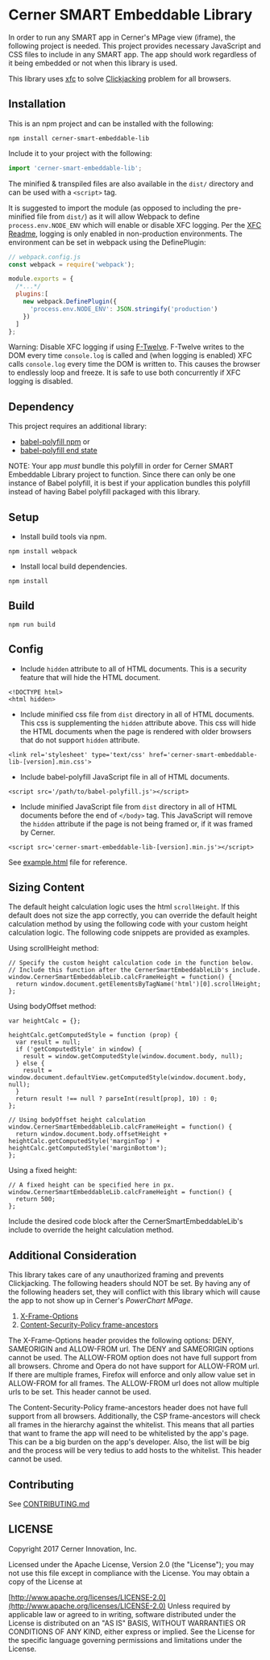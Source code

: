 # Cerner SMART Embeddable Library

In order to run any SMART app in Cerner's MPage view (iframe), the following project is needed.  This project provides necessary JavaScript and CSS files to include in any SMART app. The app should work regardless of it being embedded or not when this library is used.

This library uses [xfc](https://github.com/cerner/xfc) to solve [Clickjacking](https://www.owasp.org/index.php/Clickjacking) problem for all browsers.

## Installation

This is an npm project and can be installed with the following: 
```shell
npm install cerner-smart-embeddable-lib
```

Include it to your project with the following: 
```js
import 'cerner-smart-embeddable-lib';
```

The minified & transpiled files are also available in the `dist/` directory and can be used with a `<script>` tag. 

It is suggested to import the module (as opposed to including the pre-minified file from `dist/`) as it will allow Webpack to define `process.env.NODE_ENV` which will enable or disable XFC logging. Per the [XFC Readme](https://github.com/cerner/xfc#usage), logging is only enabled in non-production environments. The environment can be set in webpack using the DefinePlugin:

```js
// webpack.config.js
const webpack = require('webpack');

module.exports = {
  /*...*/
  plugins:[
    new webpack.DefinePlugin({
      'process.env.NODE_ENV': JSON.stringify('production')
    })
  ]
};
```

Warning: Disable XFC logging if using [F-Twelve](https://github.com/cerner/f-twelve/). F-Twelve writes to the DOM every time `console.log` is called and (when logging is enabled) XFC calls `console.log` every time the DOM is written to. This causes the browser to endlessly loop and freeze. It is safe to use both concurrently if XFC logging is disabled. 


## Dependency

This project requires an additional library:
- [babel-polyfill npm](https://www.npmjs.com/package/babel-polyfill) or
- [babel-polyfill end state](https://babeljs.io/docs/usage/polyfill/#usage-in-browser)

NOTE: Your app *must* bundle this polyfill in order for Cerner SMART Embeddable Library project to function. Since there can only be one instance of Babel polyfill, it is best if your application bundles this polyfill instead of having Babel polyfill packaged with this library.

## Setup

- Install build tools via npm.

```
npm install webpack
```

- Install local build dependencies.

```
npm install
```

## Build

```
npm run build
```

## Config

- Include `hidden` attribute to all of HTML documents. This is a security feature that will hide the HTML document.

```
<!DOCTYPE html>
<html hidden>
```

- Include minified css file from `dist` directory in all of HTML documents.  This css is supplementing the `hidden` attribute above.  This css will hide the HTML documents when the page is rendered with older browsers that do not support `hidden` attribute.

```
<link rel='stylesheet' type='text/css' href='cerner-smart-embeddable-lib-[version].min.css'>
```

- Include babel-polyfill JavaScript file in all of HTML documents.

```
<script src='/path/to/babel-polyfill.js'></script>
```

- Include minified JavaScript file from `dist` directory in all of HTML documents before the end of `</body>` tag.  This JavaScript will remove the `hidden` attribute if the page is not being framed or, if it was framed by Cerner.

```
<script src='cerner-smart-embeddable-lib-[version].min.js'></script>
```

See [example.html](/example.html) file for reference.

## Sizing Content

The default height calculation logic uses the html `scrollHeight`.  If this default does not size the app correctly, you can override the default height calculation method by using the following code with your custom height calculation logic.  The following code snippets are provided as examples.

Using scrollHeight method:

```
// Specify the custom height calculation code in the function below.
// Include this function after the CernerSmartEmbeddableLib's include.
window.CernerSmartEmbeddableLib.calcFrameHeight = function() {
  return window.document.getElementsByTagName('html')[0].scrollHeight;
};
```

Using bodyOffset method:

```
var heightCalc = {};

heightCalc.getComputedStyle = function (prop) {
  var result = null;
  if ('getComputedStyle' in window) {
    result = window.getComputedStyle(window.document.body, null);
  } else {
    result = window.document.defaultView.getComputedStyle(window.document.body, null);
  }
  return result !== null ? parseInt(result[prop], 10) : 0;
};

// Using bodyOffset height calculation
window.CernerSmartEmbeddableLib.calcFrameHeight = function() {
  return window.document.body.offsetHeight + heightCalc.getComputedStyle('marginTop') + heightCalc.getComputedStyle('marginBottom');
};
```

Using a fixed height:

```
// A fixed height can be specified here in px.
window.CernerSmartEmbeddableLib.calcFrameHeight = function() {
  return 500;
};
```

Include the desired code block after the CernerSmartEmbeddableLib's include to override the height calculation method.

## Additional Consideration

This library takes care of any unauthorized framing and prevents Clickjacking. The following headers should NOT be set.  By having any of the following headers set, they will conflict with this library which will cause the app to not show up in Cerner's *PowerChart MPage*.

1. [X-Frame-Options](https://developer.mozilla.org/en-US/docs/Web/HTTP/Headers/X-Frame-Options)
2. [Content-Security-Policy frame-ancestors](https://developer.mozilla.org/en-US/docs/Web/Security/CSP/CSP_policy_directives#frame-ancestors)

The X-Frame-Options header provides the following options: DENY, SAMEORIGIN and ALLOW-FROM url.  The DENY and SAMEORIGIN options cannot be used.  The ALLOW-FROM option does not have full support from all browsers.  Chrome and Opera do not have support for ALLOW-FROM url. If there are multiple frames, Firefox will enforce and only allow value set in ALLOW-FROM for all frames. The ALLOW-FROM url does not allow multiple urls to be set. This header cannot be used.

The Content-Security-Policy frame-ancestors header does not have full support from all browsers.  Additionally, the CSP frame-ancestors will check all frames in the hierarchy against the whitelist.  This means that all parties that want to frame the app will need to be whitelisted by the app's page.  This can be a big burden on the app's developer.  Also, the list will be big and the process will be very tedius to add hosts to the whitelist.  This header cannot be used.

## Contributing

See [CONTRIBUTING.md](CONTRIBUTING.md)

## LICENSE

Copyright 2017 Cerner Innovation, Inc.

Licensed under the Apache License, Version 2.0 (the "License"); you may not use this file except in compliance with the License. You may obtain a copy of the License at

[http://www.apache.org/licenses/LICENSE-2.0](http://www.apache.org/licenses/LICENSE-2.0) Unless required by applicable law or agreed to in writing, software distributed under the License is distributed on an "AS IS" BASIS, WITHOUT WARRANTIES OR CONDITIONS OF ANY KIND, either express or implied. See the License for the specific language governing permissions and limitations under the License.
